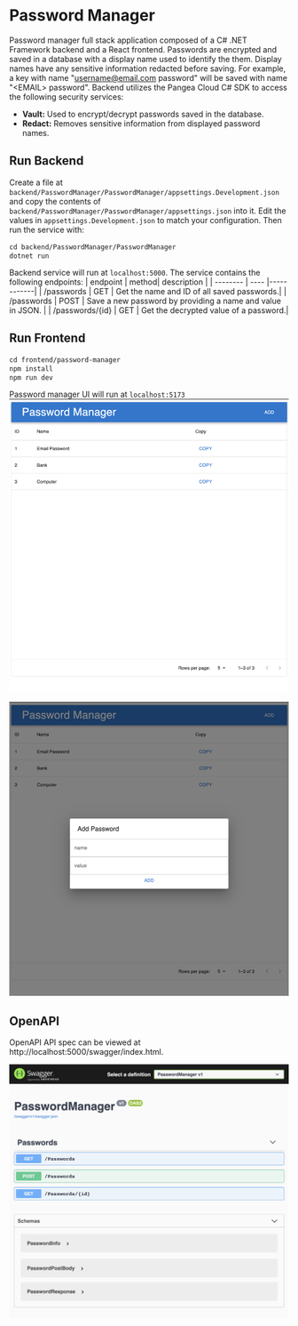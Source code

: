 # Password Manager

Password manager full stack application composed of a C# .NET Framework backend and a React frontend.
Passwords are encrypted and saved in a database with a display name used to
identify the them. Display names have any sensitive information redacted before saving.
For example, a key with name "username@email.com password" will be saved with name
"&lt;EMAIL> password".
Backend utilizes the Pangea Cloud C# SDK to access
the following security services:

- <b>Vault:</b> Used to encrypt/decrypt passwords saved in the database.
- <b>Redact:</b> Removes sensitive information from displayed password names.

## Run Backend

Create a file at `backend/PasswordManager/PasswordManager/appsettings.Development.json`
and copy the contents of `backend/PasswordManager/PasswordManager/appsettings.json`
into it. Edit the values in `appsettings.Development.json` to match your configuration.
Then run the service with:

```
cd backend/PasswordManager/PasswordManager
dotnet run
```

Backend service will run at `localhost:5000`.
The service contains the following endpoints:
| endpoint | method| description |
| -------- | ---- |------------|
| /passwords | GET | Get the name and ID of all saved passwords.|
| /passwords | POST | Save a new password by providing a name and value in JSON. |
| /passwords/{id} | GET | Get the decrypted value of a password.|

## Run Frontend

```
cd frontend/password-manager
npm install
npm run dev
```

Password manager UI will run at `localhost:5173`
![password manager](/assets/password-manager.png)

![password manager](/assets/new-password.png)

## OpenAPI

OpenAPI API spec can be viewed at http://localhost:5000/swagger/index.html.

![openapi](/assets/openapi.png)
